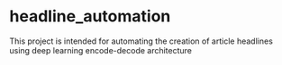# headline_automation
This project is intended for automating the creation of article headlines using deep learning encode-decode architecture
